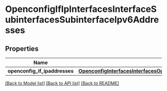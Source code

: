 # OpenconfigIfIpInterfacesInterfaceSubinterfacesSubinterfaceIpv6Addresses

## Properties
Name | Type | Description | Notes
------------ | ------------- | ------------- | -------------
**openconfig_if_ipaddresses** | [**OpenconfigInterfacesInterfacesOpenconfiginterfacesinterfacesSubinterfacesOpenconfigifipipv6Addresses**](OpenconfigInterfacesInterfacesOpenconfiginterfacesinterfacesSubinterfacesOpenconfigifipipv6Addresses.md) |  | [optional] 

[[Back to Model list]](../README.md#documentation-for-models) [[Back to API list]](../README.md#documentation-for-api-endpoints) [[Back to README]](../README.md)


